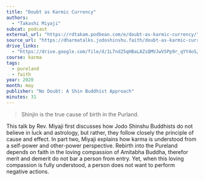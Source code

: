```yaml
---
title: "Doubt as Karmic Currency"
authors:
  - "Takashi Miyaji"
subcat: podcast
external_url: "https://rdtakam.podbean.com/e/doubt-as-karmic-currency/"
source_url: "https://dharmatalks.jodoshinshu.faith/doubt-as-karmic-currency-by-rev-dr-takashi-miyaji/"
drive_links:
  - "https://drive.google.com/file/d/1L7nd25qHBaLAZsQMVJwVSPp9r_qYY4oS/view?usp=drive_link"
course: karma
tags:
  - pureland
  - faith
year: 2020
month: may
publisher: "No Doubt: A Shin Buddhist Approach"
minutes: 31
---
```


> Shinjin is the true cause of birth in the Purland.

This talk by Rev. Miyaji first discusses how Jodo Shinshu Buddhists do not believe in luck and astrology, but rather, they follow closely the principle of cause and effect. In part two, Miyaji explains how karma is understood from a self-power and other-power perspective. Rebirth into the Pureland depends on faith in the loving compassion of Amitabha Buddha, therefor merit and demerit do not bar a person from entry. Yet, when this loving compassion is fully understood, a person does not want to perform negative actions. 
